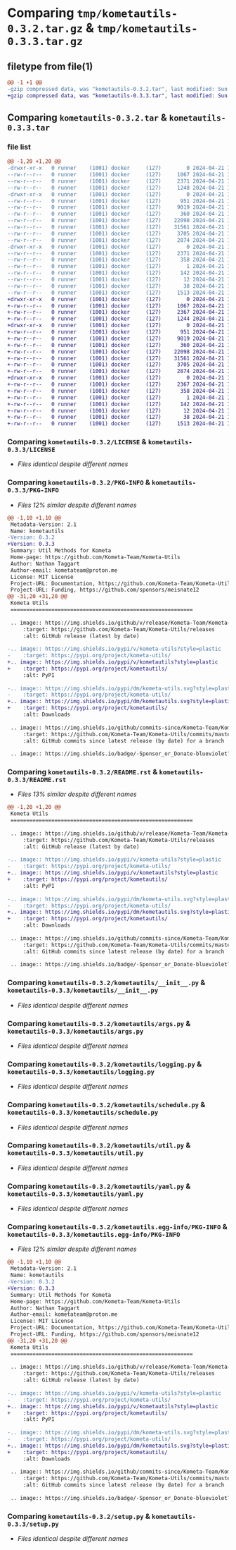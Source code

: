 # Comparing `tmp/kometautils-0.3.2.tar.gz` & `tmp/kometautils-0.3.3.tar.gz`

## filetype from file(1)

```diff
@@ -1 +1 @@
-gzip compressed data, was "kometautils-0.3.2.tar", last modified: Sun Apr 21 19:32:08 2024, max compression
+gzip compressed data, was "kometautils-0.3.3.tar", last modified: Sun Apr 21 19:43:21 2024, max compression
```

## Comparing `kometautils-0.3.2.tar` & `kometautils-0.3.3.tar`

### file list

```diff
@@ -1,20 +1,20 @@
-drwxr-xr-x   0 runner    (1001) docker     (127)        0 2024-04-21 19:32:08.759146 kometautils-0.3.2/
--rw-r--r--   0 runner    (1001) docker     (127)     1067 2024-04-21 19:31:58.000000 kometautils-0.3.2/LICENSE
--rw-r--r--   0 runner    (1001) docker     (127)     2371 2024-04-21 19:32:08.759146 kometautils-0.3.2/PKG-INFO
--rw-r--r--   0 runner    (1001) docker     (127)     1248 2024-04-21 19:31:58.000000 kometautils-0.3.2/README.rst
-drwxr-xr-x   0 runner    (1001) docker     (127)        0 2024-04-21 19:32:08.759146 kometautils-0.3.2/kometautils/
--rw-r--r--   0 runner    (1001) docker     (127)      951 2024-04-21 19:31:58.000000 kometautils-0.3.2/kometautils/__init__.py
--rw-r--r--   0 runner    (1001) docker     (127)     9019 2024-04-21 19:31:58.000000 kometautils-0.3.2/kometautils/args.py
--rw-r--r--   0 runner    (1001) docker     (127)      360 2024-04-21 19:31:58.000000 kometautils-0.3.2/kometautils/exceptions.py
--rw-r--r--   0 runner    (1001) docker     (127)    22098 2024-04-21 19:31:58.000000 kometautils-0.3.2/kometautils/logging.py
--rw-r--r--   0 runner    (1001) docker     (127)    31561 2024-04-21 19:31:58.000000 kometautils-0.3.2/kometautils/schedule.py
--rw-r--r--   0 runner    (1001) docker     (127)     3705 2024-04-21 19:31:58.000000 kometautils-0.3.2/kometautils/util.py
--rw-r--r--   0 runner    (1001) docker     (127)     2874 2024-04-21 19:31:58.000000 kometautils-0.3.2/kometautils/yaml.py
-drwxr-xr-x   0 runner    (1001) docker     (127)        0 2024-04-21 19:32:08.759146 kometautils-0.3.2/kometautils.egg-info/
--rw-r--r--   0 runner    (1001) docker     (127)     2371 2024-04-21 19:32:08.000000 kometautils-0.3.2/kometautils.egg-info/PKG-INFO
--rw-r--r--   0 runner    (1001) docker     (127)      358 2024-04-21 19:32:08.000000 kometautils-0.3.2/kometautils.egg-info/SOURCES.txt
--rw-r--r--   0 runner    (1001) docker     (127)        1 2024-04-21 19:32:08.000000 kometautils-0.3.2/kometautils.egg-info/dependency_links.txt
--rw-r--r--   0 runner    (1001) docker     (127)      142 2024-04-21 19:32:08.000000 kometautils-0.3.2/kometautils.egg-info/requires.txt
--rw-r--r--   0 runner    (1001) docker     (127)       12 2024-04-21 19:32:08.000000 kometautils-0.3.2/kometautils.egg-info/top_level.txt
--rw-r--r--   0 runner    (1001) docker     (127)       38 2024-04-21 19:32:08.759146 kometautils-0.3.2/setup.cfg
--rw-r--r--   0 runner    (1001) docker     (127)     1513 2024-04-21 19:31:58.000000 kometautils-0.3.2/setup.py
+drwxr-xr-x   0 runner    (1001) docker     (127)        0 2024-04-21 19:43:21.089740 kometautils-0.3.3/
+-rw-r--r--   0 runner    (1001) docker     (127)     1067 2024-04-21 19:43:09.000000 kometautils-0.3.3/LICENSE
+-rw-r--r--   0 runner    (1001) docker     (127)     2367 2024-04-21 19:43:21.089740 kometautils-0.3.3/PKG-INFO
+-rw-r--r--   0 runner    (1001) docker     (127)     1244 2024-04-21 19:43:09.000000 kometautils-0.3.3/README.rst
+drwxr-xr-x   0 runner    (1001) docker     (127)        0 2024-04-21 19:43:21.085740 kometautils-0.3.3/kometautils/
+-rw-r--r--   0 runner    (1001) docker     (127)      951 2024-04-21 19:43:09.000000 kometautils-0.3.3/kometautils/__init__.py
+-rw-r--r--   0 runner    (1001) docker     (127)     9019 2024-04-21 19:43:09.000000 kometautils-0.3.3/kometautils/args.py
+-rw-r--r--   0 runner    (1001) docker     (127)      360 2024-04-21 19:43:09.000000 kometautils-0.3.3/kometautils/exceptions.py
+-rw-r--r--   0 runner    (1001) docker     (127)    22098 2024-04-21 19:43:09.000000 kometautils-0.3.3/kometautils/logging.py
+-rw-r--r--   0 runner    (1001) docker     (127)    31561 2024-04-21 19:43:09.000000 kometautils-0.3.3/kometautils/schedule.py
+-rw-r--r--   0 runner    (1001) docker     (127)     3705 2024-04-21 19:43:09.000000 kometautils-0.3.3/kometautils/util.py
+-rw-r--r--   0 runner    (1001) docker     (127)     2874 2024-04-21 19:43:09.000000 kometautils-0.3.3/kometautils/yaml.py
+drwxr-xr-x   0 runner    (1001) docker     (127)        0 2024-04-21 19:43:21.089740 kometautils-0.3.3/kometautils.egg-info/
+-rw-r--r--   0 runner    (1001) docker     (127)     2367 2024-04-21 19:43:21.000000 kometautils-0.3.3/kometautils.egg-info/PKG-INFO
+-rw-r--r--   0 runner    (1001) docker     (127)      358 2024-04-21 19:43:21.000000 kometautils-0.3.3/kometautils.egg-info/SOURCES.txt
+-rw-r--r--   0 runner    (1001) docker     (127)        1 2024-04-21 19:43:21.000000 kometautils-0.3.3/kometautils.egg-info/dependency_links.txt
+-rw-r--r--   0 runner    (1001) docker     (127)      142 2024-04-21 19:43:21.000000 kometautils-0.3.3/kometautils.egg-info/requires.txt
+-rw-r--r--   0 runner    (1001) docker     (127)       12 2024-04-21 19:43:21.000000 kometautils-0.3.3/kometautils.egg-info/top_level.txt
+-rw-r--r--   0 runner    (1001) docker     (127)       38 2024-04-21 19:43:21.089740 kometautils-0.3.3/setup.cfg
+-rw-r--r--   0 runner    (1001) docker     (127)     1513 2024-04-21 19:43:09.000000 kometautils-0.3.3/setup.py
```

### Comparing `kometautils-0.3.2/LICENSE` & `kometautils-0.3.3/LICENSE`

 * *Files identical despite different names*

### Comparing `kometautils-0.3.2/PKG-INFO` & `kometautils-0.3.3/PKG-INFO`

 * *Files 12% similar despite different names*

```diff
@@ -1,10 +1,10 @@
 Metadata-Version: 2.1
 Name: kometautils
-Version: 0.3.2
+Version: 0.3.3
 Summary: Util Methods for Kometa
 Home-page: https://github.com/Kometa-Team/Kometa-Utils
 Author: Nathan Taggart
 Author-email: kometateam@proton.me
 License: MIT License
 Project-URL: Documentation, https://github.com/Kometa-Team/Kometa-Utils
 Project-URL: Funding, https://github.com/sponsors/meisnate12
@@ -31,20 +31,20 @@
 Kometa Utils
 ==========================================================
 
 .. image:: https://img.shields.io/github/v/release/Kometa-Team/Kometa-Utils?style=plastic
     :target: https://github.com/Kometa-Team/Kometa-Utils/releases
     :alt: GitHub release (latest by date)
 
-.. image:: https://img.shields.io/pypi/v/kometa-utils?style=plastic
-    :target: https://pypi.org/project/kometa-utils/
+.. image:: https://img.shields.io/pypi/v/kometautils?style=plastic
+    :target: https://pypi.org/project/kometautils/
     :alt: PyPI
 
-.. image:: https://img.shields.io/pypi/dm/kometa-utils.svg?style=plastic
-    :target: https://pypi.org/project/kometa-utils/
+.. image:: https://img.shields.io/pypi/dm/kometautils.svg?style=plastic
+    :target: https://pypi.org/project/kometautils/
     :alt: Downloads
 
 .. image:: https://img.shields.io/github/commits-since/Kometa-Team/Kometa-Utils/latest?style=plastic
     :target: https://github.com/Kometa-Team/Kometa-Utils/commits/master
     :alt: GitHub commits since latest release (by date) for a branch
 
 .. image:: https://img.shields.io/badge/-Sponsor_or_Donate-blueviolet?style=plastic
```

### Comparing `kometautils-0.3.2/README.rst` & `kometautils-0.3.3/README.rst`

 * *Files 13% similar despite different names*

```diff
@@ -1,20 +1,20 @@
 Kometa Utils
 ==========================================================
 
 .. image:: https://img.shields.io/github/v/release/Kometa-Team/Kometa-Utils?style=plastic
     :target: https://github.com/Kometa-Team/Kometa-Utils/releases
     :alt: GitHub release (latest by date)
 
-.. image:: https://img.shields.io/pypi/v/kometa-utils?style=plastic
-    :target: https://pypi.org/project/kometa-utils/
+.. image:: https://img.shields.io/pypi/v/kometautils?style=plastic
+    :target: https://pypi.org/project/kometautils/
     :alt: PyPI
 
-.. image:: https://img.shields.io/pypi/dm/kometa-utils.svg?style=plastic
-    :target: https://pypi.org/project/kometa-utils/
+.. image:: https://img.shields.io/pypi/dm/kometautils.svg?style=plastic
+    :target: https://pypi.org/project/kometautils/
     :alt: Downloads
 
 .. image:: https://img.shields.io/github/commits-since/Kometa-Team/Kometa-Utils/latest?style=plastic
     :target: https://github.com/Kometa-Team/Kometa-Utils/commits/master
     :alt: GitHub commits since latest release (by date) for a branch
 
 .. image:: https://img.shields.io/badge/-Sponsor_or_Donate-blueviolet?style=plastic
```

### Comparing `kometautils-0.3.2/kometautils/__init__.py` & `kometautils-0.3.3/kometautils/__init__.py`

 * *Files identical despite different names*

### Comparing `kometautils-0.3.2/kometautils/args.py` & `kometautils-0.3.3/kometautils/args.py`

 * *Files identical despite different names*

### Comparing `kometautils-0.3.2/kometautils/logging.py` & `kometautils-0.3.3/kometautils/logging.py`

 * *Files identical despite different names*

### Comparing `kometautils-0.3.2/kometautils/schedule.py` & `kometautils-0.3.3/kometautils/schedule.py`

 * *Files identical despite different names*

### Comparing `kometautils-0.3.2/kometautils/util.py` & `kometautils-0.3.3/kometautils/util.py`

 * *Files identical despite different names*

### Comparing `kometautils-0.3.2/kometautils/yaml.py` & `kometautils-0.3.3/kometautils/yaml.py`

 * *Files identical despite different names*

### Comparing `kometautils-0.3.2/kometautils.egg-info/PKG-INFO` & `kometautils-0.3.3/kometautils.egg-info/PKG-INFO`

 * *Files 12% similar despite different names*

```diff
@@ -1,10 +1,10 @@
 Metadata-Version: 2.1
 Name: kometautils
-Version: 0.3.2
+Version: 0.3.3
 Summary: Util Methods for Kometa
 Home-page: https://github.com/Kometa-Team/Kometa-Utils
 Author: Nathan Taggart
 Author-email: kometateam@proton.me
 License: MIT License
 Project-URL: Documentation, https://github.com/Kometa-Team/Kometa-Utils
 Project-URL: Funding, https://github.com/sponsors/meisnate12
@@ -31,20 +31,20 @@
 Kometa Utils
 ==========================================================
 
 .. image:: https://img.shields.io/github/v/release/Kometa-Team/Kometa-Utils?style=plastic
     :target: https://github.com/Kometa-Team/Kometa-Utils/releases
     :alt: GitHub release (latest by date)
 
-.. image:: https://img.shields.io/pypi/v/kometa-utils?style=plastic
-    :target: https://pypi.org/project/kometa-utils/
+.. image:: https://img.shields.io/pypi/v/kometautils?style=plastic
+    :target: https://pypi.org/project/kometautils/
     :alt: PyPI
 
-.. image:: https://img.shields.io/pypi/dm/kometa-utils.svg?style=plastic
-    :target: https://pypi.org/project/kometa-utils/
+.. image:: https://img.shields.io/pypi/dm/kometautils.svg?style=plastic
+    :target: https://pypi.org/project/kometautils/
     :alt: Downloads
 
 .. image:: https://img.shields.io/github/commits-since/Kometa-Team/Kometa-Utils/latest?style=plastic
     :target: https://github.com/Kometa-Team/Kometa-Utils/commits/master
     :alt: GitHub commits since latest release (by date) for a branch
 
 .. image:: https://img.shields.io/badge/-Sponsor_or_Donate-blueviolet?style=plastic
```

### Comparing `kometautils-0.3.2/setup.py` & `kometautils-0.3.3/setup.py`

 * *Files identical despite different names*

